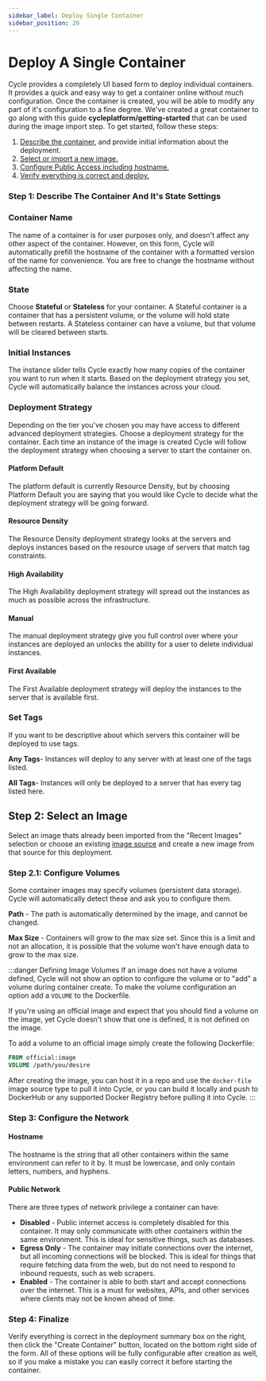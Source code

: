 ```yaml
---
sidebar_label: Deploy Single Container
sidebar_position: 20
---
```


# Deploy A Single Container

Cycle provides a completely UI based form to deploy individual containers. It provides a quick and easy way to get a container online without much configuration. Once the container is created, you will be able to modify any part of it's configuration to a fine degree. We've created a great container to go along with this guide **cycleplatform/getting-started** that can be used during the image import step. To get started, follow these steps:

1. [Describe the container,](#step-1-describe-the-container-and-its-state-settings) and provide initial information about the deployment.
2. [Select or import a new image.](#step-2-select-an-image)
3. [Configure Public Access including hostname.](#step-3-configure-the-network)
4. [Verify everything is correct and deploy.](#step-4-finalize)

### Step 1: Describe The Container And It's State Settings

### Container Name

The name of a container is for user purposes only, and doesn't affect any other aspect of the container. However, on this form, Cycle will automatically prefill the hostname of the container with a formatted version of the name for convenience. You are free to change the hostname without affecting the name.

### State

Choose **Stateful** or **Stateless** for your container. A Stateful container is a container that has a persistent volume, or the volume will hold state between restarts. A Stateless container can have a volume, but that volume will be cleared between starts.

### Initial Instances

The instance slider tells Cycle exactly how many copies of the container you want to run when it starts. Based on the deployment strategy you set, Cycle will automatically balance the instances across your cloud.

### Deployment Strategy

Depending on the tier you've chosen you may have access to different advanced deployment strategies. Choose a deployment strategy for the container. Each time an instance of the image is created Cycle will follow the deployment strategy when choosing a server to start the container on.

#### Platform Default

The platform default is currently Resource Density, but by choosing Platform Default you are saying that you would like Cycle to decide what the deployment strategy will be going forward.

#### Resource Density

The Resource Density deployment strategy looks at the servers and deploys instances based on the resource usage of servers that match tag constraints.

#### High Availability

The High Availability deployment strategy will spread out the instances as much as possible across the infrastructure.

#### Manual

The manual deployment strategy give you full control over where your instances are deployed an unlocks the ability for a user to delete individual instances.

#### First Available

The First Available deployment strategy will deploy the instances to the server that is available first.

### Set Tags

If you want to be descriptive about which servers this container will be deployed to use tags.

**Any Tags**- Instances will deploy to any server with at least one of the tags listed.

**All Tags**- Instances will only be deployed to a server that has every tag listed here.

## Step 2: Select an Image

Select an image thats already been imported from the "Recent Images" selection or choose an existing [image source](/docs/images/sources/sources-overview) and create a new image from that source for this deployment.

### Step 2.1: Configure Volumes

Some container images may specify volumes (persistent data storage). Cycle will automatically detect these and ask you to configure them.

**Path** - The path is automatically determined by the image, and cannot be changed.

**Max Size** - Containers will grow to the max size set. Since this is a limit and not an allocation, it is possible that the volume won't have enough data to grow to the max size.

:::danger Defining Image Volumes
If an image does not have a volume defined, Cycle will not show an option to configure the volume or to "add" a volume during container create. To make the volume configuration an option add a `VOLUME` to the Dockerfile.

If you're using an official image and expect that you should find a volume on the image, yet Cycle doesn't show that one is defined, it is not defined on the image.

To add a volume to an official image simply create the following Dockerfile:

```Dockerfile
FROM official:image
VOLUME /path/you/desire
```

After creating the image, you can host it in a repo and use the `docker-file` image source type to pull it into Cycle, or you can build it locally and push to DockerHub or any supported Docker Registry before pulling it into Cycle.
:::

### Step 3: Configure the Network

#### Hostname

The hostname is the string that all other containers within the same environment can refer to it by. It must be lowercase, and only contain letters, numbers, and hyphens.

#### Public Network

There are three types of network privilege a container can have:

- **Disabled** - Public internet access is completely disabled for this container. It may only communicate with other containers within the same environment. This is ideal for sensitive things, such as databases.
- **Egress Only** - The container may initiate connections over the internet, but all incoming connections will be blocked. This is ideal for things that require fetching data from the web, but do not need to respond to inbound requests, such as web scrapers.
- **Enabled** - The container is able to both start and accept connections over the internet. This is a must for websites, APIs, and other services where clients may not be known ahead of time.

### Step 4: Finalize

Verify everything is correct in the deployment summary box on the right, then click the "Create Container" button, located on the bottom right side of the form. All of these options will be fully configurable after creation as well, so if you make a mistake you can easily correct it before starting the container.
